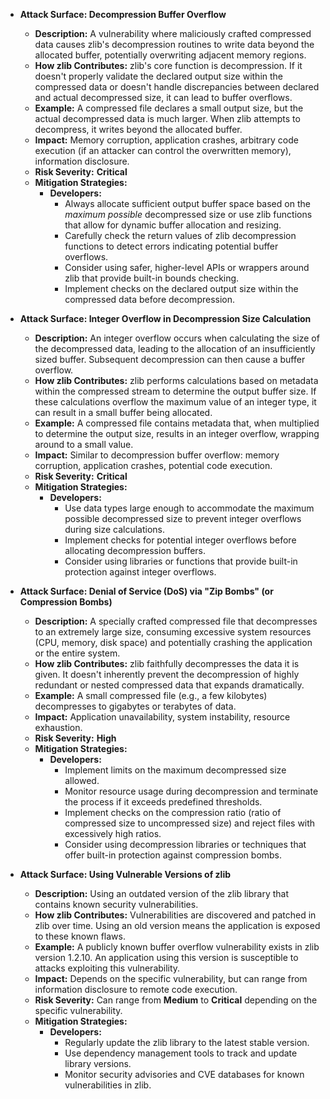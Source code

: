 *   **Attack Surface: Decompression Buffer Overflow**
    *   **Description:**  A vulnerability where maliciously crafted compressed data causes zlib's decompression routines to write data beyond the allocated buffer, potentially overwriting adjacent memory regions.
    *   **How zlib Contributes:** zlib's core function is decompression. If it doesn't properly validate the declared output size within the compressed data or doesn't handle discrepancies between declared and actual decompressed size, it can lead to buffer overflows.
    *   **Example:** A compressed file declares a small output size, but the actual decompressed data is much larger. When zlib attempts to decompress, it writes beyond the allocated buffer.
    *   **Impact:**  Memory corruption, application crashes, arbitrary code execution (if an attacker can control the overwritten memory), information disclosure.
    *   **Risk Severity:** **Critical**
    *   **Mitigation Strategies:**
        *   **Developers:**
            *   Always allocate sufficient output buffer space based on the *maximum possible* decompressed size or use zlib functions that allow for dynamic buffer allocation and resizing.
            *   Carefully check the return values of zlib decompression functions to detect errors indicating potential buffer overflows.
            *   Consider using safer, higher-level APIs or wrappers around zlib that provide built-in bounds checking.
            *   Implement checks on the declared output size within the compressed data before decompression.

*   **Attack Surface: Integer Overflow in Decompression Size Calculation**
    *   **Description:**  An integer overflow occurs when calculating the size of the decompressed data, leading to the allocation of an insufficiently sized buffer. Subsequent decompression can then cause a buffer overflow.
    *   **How zlib Contributes:** zlib performs calculations based on metadata within the compressed stream to determine the output buffer size. If these calculations overflow the maximum value of an integer type, it can result in a small buffer being allocated.
    *   **Example:**  A compressed file contains metadata that, when multiplied to determine the output size, results in an integer overflow, wrapping around to a small value.
    *   **Impact:**  Similar to decompression buffer overflow: memory corruption, application crashes, potential code execution.
    *   **Risk Severity:** **Critical**
    *   **Mitigation Strategies:**
        *   **Developers:**
            *   Use data types large enough to accommodate the maximum possible decompressed size to prevent integer overflows during size calculations.
            *   Implement checks for potential integer overflows before allocating decompression buffers.
            *   Consider using libraries or functions that provide built-in protection against integer overflows.

*   **Attack Surface: Denial of Service (DoS) via "Zip Bombs" (or Compression Bombs)**
    *   **Description:**  A specially crafted compressed file that decompresses to an extremely large size, consuming excessive system resources (CPU, memory, disk space) and potentially crashing the application or the entire system.
    *   **How zlib Contributes:** zlib faithfully decompresses the data it is given. It doesn't inherently prevent the decompression of highly redundant or nested compressed data that expands dramatically.
    *   **Example:** A small compressed file (e.g., a few kilobytes) decompresses to gigabytes or terabytes of data.
    *   **Impact:** Application unavailability, system instability, resource exhaustion.
    *   **Risk Severity:** **High**
    *   **Mitigation Strategies:**
        *   **Developers:**
            *   Implement limits on the maximum decompressed size allowed.
            *   Monitor resource usage during decompression and terminate the process if it exceeds predefined thresholds.
            *   Implement checks on the compression ratio (ratio of compressed size to uncompressed size) and reject files with excessively high ratios.
            *   Consider using decompression libraries or techniques that offer built-in protection against compression bombs.

*   **Attack Surface: Using Vulnerable Versions of zlib**
    *   **Description:**  Using an outdated version of the zlib library that contains known security vulnerabilities.
    *   **How zlib Contributes:**  Vulnerabilities are discovered and patched in zlib over time. Using an old version means the application is exposed to these known flaws.
    *   **Example:**  A publicly known buffer overflow vulnerability exists in zlib version 1.2.10. An application using this version is susceptible to attacks exploiting this vulnerability.
    *   **Impact:**  Depends on the specific vulnerability, but can range from information disclosure to remote code execution.
    *   **Risk Severity:**  Can range from **Medium** to **Critical** depending on the specific vulnerability.
    *   **Mitigation Strategies:**
        *   **Developers:**
            *   Regularly update the zlib library to the latest stable version.
            *   Use dependency management tools to track and update library versions.
            *   Monitor security advisories and CVE databases for known vulnerabilities in zlib.